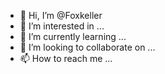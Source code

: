 - 👋 Hi, I’m @Foxkeller
- 👀 I’m interested in ...
- 🌱 I’m currently learning ...
- 💞️ I’m looking to collaborate on ...
- 📫 How to reach me ...

<!---Foxkeller/Foxkeller is a ✨ special ✨ repository because its `README.md` (this file) appears on your GitHub profile.
You can click the Preview link to take a look at your changes.
--->
